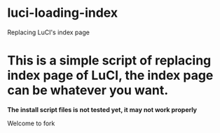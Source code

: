# luci-loading-index
Replacing LuCI's index page

# This is a simple script of replacing index page of LuCI, the index page can be whatever you want.

**The install script files is not tested yet, it may not work properly**

Welcome to fork
